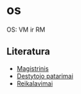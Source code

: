 os
==

OS: VM ir RM

Literatura
--
* [Magistrinis](http://kurti.lt/OS/Knygos/Giedrius%20Siaulys%20-%20Mokomoji%20OS.pdf)
* [Destytojo patarimai](http://uosis.mif.vu.lt/~meglinskas/os/)
* [Reikalavimai](http://kurti.lt/OS/?page=reikalavimai_2)

